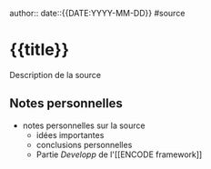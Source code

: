author::
date::{{DATE:YYYY-MM-DD}}
#source 
# {{title}}
Description de la source


## Notes personnelles

 - notes personnelles sur la source
     - idées importantes 
     - conclusions personnelles
     - Partie _Developp_ de l'[[ENCODE framework]]

